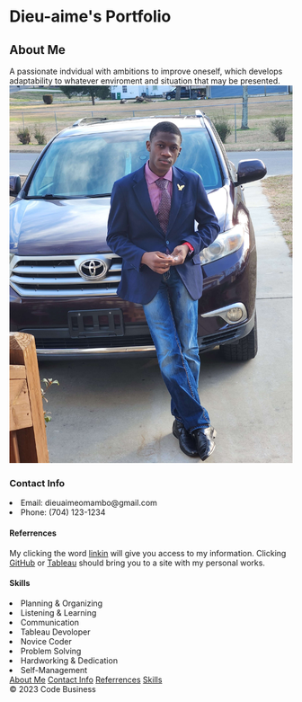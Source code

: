 <!DOCTYPE html>
<html lang="en">

<head>
     <meta charset="UTF-8">
     <meta http-equiv="X-UA-Compatible" content="IE=edge">
     <meta name="viewport" content="width=device-width, initial-scale=1.0">
     <link rel="stylesheet" href="Style.css">
     <title>Document</title>
</head>

<body>
     <main>
          <h1 class="Main Header(Title)">Dieu-aime's Portfolio </h1>
          <section id="AboutMe">
               <h2>About Me</h2>
               <d1 class="Brief Biography">A passionate indvidual with ambitions to improve oneself, which develops
                    adaptability to whatever enviroment and situation that may be presented.</d1>
               <!-- photo -->
               <img src="images/Dieu-aime02.jpg" alt="Dieu-aime02">
          </section>
          <section id="ContactInfo">
               <h3> Contact Info </h3>
               <u1>
                    <li>Email: dieuaimeomambo@gmail.com </li>
                    <li>Phone: (704) 123-1234</li>
               </u1>
          </section>
          <section id="Referrences">
               <h4>Referrences</h4>
               <d2> My clicking the word <a href="https://www.linkedin.com/in/dieu-aime-omambo-83044b265/">linkin</a> will give you
                    access to my information. Clicking <a href="https://github.com/Supersymbol">GitHub</a> or <a href="https://public.tableau.com/app/profile/dieu.aime.omambo">Tableau</a> should bring you
                    to a site with my personal works.
               </d2>
          </section>
          <section id="Skills">
               <h4>Skills</h4>
               <u1>
                    <li>Planning & Organizing</li>
                    <li>Listening & Learning</li>
                    <li>Communication</li>
                    <li>Tableau Devoloper</li>
                    <li>Novice Coder</li>
                    <li>Problem Solving</li>
                    <li>Hardworking & Dedication</li>
                    <li>Self-Management</li>
               </u1>
          </section>
          <!-- -->
          <!-- -->
     </main>
     <nav>
          <a href="#AboutMe">About Me</a>
          <a href="#ContactInfo">Contact Info</a>
          <a href="#Referrences">Referrences</a>
          <a href="#Skills">Skills</a>
     </nav>
     <footer>
          &copy; 2023 Code Business
     </footer>
</body>
